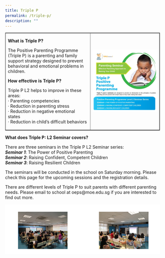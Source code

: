 ```yaml
---
title: Triple P
permalink: /triple-p/
description: ""
---
```

<table style="border-collapse: collapse; width: 100%;" border="1">
<tbody>
<tr>
<td style="width: 55%;"><p><strong>What is Triple P?</strong></p>
<p>The Positive Parenting Programme (Triple P) is a parenting and family support strategy designed to prevent behavioral and emotional problems in children.</p>
<p><strong>How effective is Triple P?</strong></p>
<p>Triple P L2 helps to improve in these areas:<br />&middot; Parenting competencies<br />&middot; Reduction in parenting stress<br />&middot; Reduction in negative emotional states<br />&middot; Reduction in child&rsquo;s difficult behaviors</p></td>
<td style="width: 45%;"><img src="/images/3p1.png"></td>
</tr>
</tbody>
</table>
<p><strong>What does Triple P: L2 Seminar covers?</strong></p>
<p>There are three seminars in the Triple P L2 Seminar series:<br /><em><strong>Seminar 1</strong></em>: The Power of Positive Parenting<br /><em><strong>Seminar 2</strong></em>: Raising Confident, Competent Children<br /><strong><em>Seminar 3</em></strong>: Raising Resilient Children</p>
<p>The seminars will be conducted in the school on Saturday morning. Please check this page for the upcoming sessions and the registration details.</p>
<p>There are different levels of Triple P to suit parents with different parenting needs. Please email to school at oeps@moe.edu.sg if you are interested to find out more.</p>
<img src="/images/3p2.png">